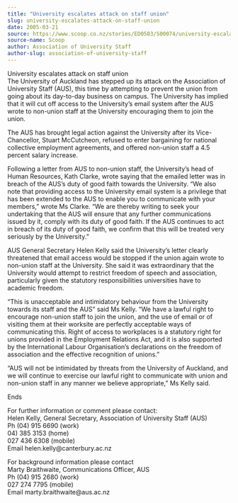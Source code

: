 ```yaml
---
title: "University escalates attack on staff union"
slug: university-escalates-attack-on-staff-union
date: 2005-03-21
source: https://www.scoop.co.nz/stories/ED0503/S00074/university-escalates-attack-on-staff-union.htm
source-name: Scoop
author: Association of University Staff
author-slug: association-of-university-staff
---
```


<p>University escalates attack on staff union<br>The University
of Auckland has stepped up its attack on the Association of
University Staff (AUS), this time by attempting to prevent
the union from going about its day-to-day business on
campus. The University has implied that it will cut off
access to the University’s email system after the AUS wrote
to non-union staff at the University encouraging them to
join the union.</p>

<p>The AUS has brought legal action against
the University after its Vice-Chancellor, Stuart McCutcheon,
refused to enter bargaining for national collective
employment agreements, and offered non-union staff a 4.5
percent salary increase.</p>

<p>Following a letter from AUS to
non-union staff, the University’s head of Human Resources,
Kath Clarke, wrote saying that the emailed letter was in
breach of the AUS’s duty of good faith towards the
University. “We also note that providing access to the
University email system is a privilege that has been
extended to the AUS to enable you to communicate with your
members,” wrote Ms Clarke. “We are thereby writing to seek
your undertaking that the AUS will ensure that any further
communications issued by it, comply with its duty of good
faith. If the AUS continues to act in breach of its duty of
good faith, we confirm that this will be treated very
seriously by the University.”</p>

<p>AUS General Secretary Helen
Kelly said the University’s letter clearly threatened that
email access would be stopped if the union again wrote to
non-union staff at the University. She said it was
extraordinary that the University would attempt to restrict
freedom of speech and association, particularly given the
statutory responsibilities universities have to academic
freedom.<p>
<p>“This is unacceptable and intimidatory behaviour
from the University towards its staff and the AUS” said Ms
Kelly. “We have a lawful right to encourage non-union staff
to join the union, and the use of email or of visiting them
at their worksite are perfectly acceptable ways of
communicating this. Right of access to workplaces is a
statutory right for unions provided in the Employment
Relations Act, and it is also supported by the International
Labour Organisation’s declarations on the freedom of
association and the effective recognition of unions.”</p>

<p>“AUS
will not be intimidated by threats from the University of
Auckland, and we will continue to exercise our lawful right
to communicate with union and non-union staff in any manner
we believe appropriate,” Ms Kelly said.</p>

<p>Ends</p>

<p>For further
information or comment please contact:<br>Helen Kelly,
General Secretary, Association of University Staff
(AUS)		<br>Ph (04) 915 6690 (work)	<br>04) 385 3153
(home)	<br>027 436 6308 (mobile) 	<br>Email
helen.kelly@canterbury.ac.nz</p>

<p>For background information
please contact<br>Marty Braithwaite, Communications Officer,
AUS<br>Ph (04) 915 2680 (work)<br>027 274 7795
(mobile)<br>Email
marty.braithwaite@aus.ac.nz<br><p>